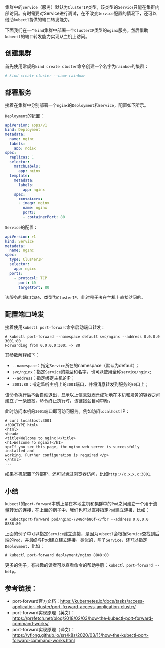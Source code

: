 集群中的`Service`（服务）默认为`ClusterIP`类型，该类型的`Service`只能在集群内部访问。有时需要对Service进行调试，在不改变`Service`配置的情况下，还可以借助`kubectl`提供的端口转发能力。

下面我们在一个`kind`集群中部署一个`ClusterIP`类型的`nginx`服务，然后借助`kubectl`的端口转发能力实现从主机上访问。

## 创建集群

首先使用常规的`kind create cluster`命令创建一个名字为`rainbow`的集群：
```bash
# kind create cluster --name rainbow
```

## 部署服务
接着在集群中分别部署一个`nginx`的`Deployment`和`Service`，配置如下所示。

`Deployment`的配置：
```yaml
apiVersion: apps/v1
kind: Deployment
metadata:
  name: nginx
  labels:
    app: nginx
spec:
  replicas: 1
  selector:
    matchLabels:
      app: nginx
  template:
    metadata:
      labels:
        app: nginx
    spec:
      containers:
      - image: nginx
        name: nginx
        ports:
        - containerPort: 80
```

`Service`的配置：
```yaml
apiVersion: v1
kind: Service
metadata:
  name: nginx
spec:
  type: ClusterIP 
  selector:
    app: nginx
  ports:
    - protocol: TCP
      port: 80
      targetPort: 80
```
该服务的端口为`80`，类型为`ClusterIP`，此时是无法在主机上直接访问的。

## 配置端口转发
接着使用`kubectl port-forward`命令启动端口转发：
```
# kubectl port-forward --namespace default svc/nginx --address 0.0.0.0 3001:80
Forwarding from 0.0.0.0:3001 -> 80
```
其参数解释如下：
- `--namespace`：指定`Service`所在的namespace（默认为default）；
- `svc/nginx`：指定`Service`的类型和名字，也可以使用全称`service/nginx`;
- `--address`：指定绑定主机的IP；
- `3001:80`：指定监听主机上的`3001`端口，并将消息转发到服务的`80`口上；

该命令执行后不会自动退出，显示以上信息就表示成功地在本机和服务的容器之间建立了一条链接，命令终止执行时，该链接会自动中断。

此时访问本机的`3001`端口即可访问服务。例如访问`localhost` IP：
```
# curl localhost:3001
<!DOCTYPE html>
<html>
<head>
<title>Welcome to nginx!</title>
<h1>Welcome to nginx!</h1>
<p>If you see this page, the nginx web server is successfully installed and
working. Further configuration is required.</p>
</html>
...
```

如果本机配置了外部IP，还可以通过浏览器访问，比如`http://x.x.x.x:3001`.

## 小结
`kubectl`的`port-forward`本质上是在本地主机和集群中的`Pod`之间建立一个用于流量转发的连接，在上面的例子中，我们也可以直接指定`Pod`建立连接，比如：
```
# kubectport-forward pod/nginx-7848d4b86f-c7fbr --address 0.0.0.0 8888:80
```
上面的例子中可以指定`Service`建立连接，是因为`kubectl`会根据`Service`查找到后端的`Pod`，并最终与Pod建立建立连接。类似的，除了`Service`，还可以指定`Deployment`，比如：
```
# kubectl port-forward deployment/nginx 8888:80
```

更多的例子，有兴趣的读者可以查看命令的帮助手册：`kubectl port-forward --help`。

## 参考链接：
- port-forward官方文档：https://kubernetes.io/docs/tasks/access-application-cluster/port-forward-access-application-cluster/
- port-forward实现原理（英文）：https://prefetch.net/blog/2018/02/03/how-the-kubectl-port-forward-command-works/
- port-forward实现原理（译文）：https://vflong.github.io/sre/k8s/2020/03/15/how-the-kubectl-port-forward-command-works.html